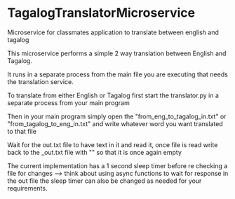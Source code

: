 # TagalogTranslatorMicroservice
Microservice for classmates application to translate between english and tagalog

This microservice performs a simple 2 way translation between English and Tagalog.

It runs in a separate process from the main file you are executing that needs the translation service.

To translate from either English or Tagalog first start the translator.py in a separate process from your main program

Then in your main program simply open the "from_eng_to_tagalog_in.txt" or "from_tagalog_to_eng_in.txt" and write whatever word you want translated to that file

Wait for the out.txt file to have text in it and read it, once file is read write back to the _out.txt file with "" so that it is once again empty

The current implementation has a 1 second sleep timer before re checking a file for changes --> think about using async functions to wait for response in the out file
the sleep timer can also be changed as needed for your requirements.
